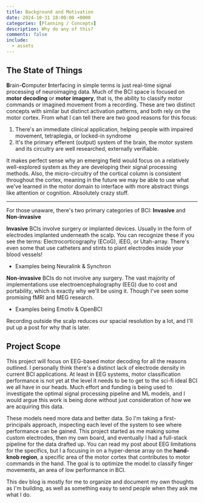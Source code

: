 ```yaml
---
title: Background and Motivation
date: 2024-10-31 18:00:00 +0000
categories: [Planning / Concepts]
description: Why do any of this?
comments: false
include:
  - assets
---
```


## The State of Things

**B**rain-**C**omputer **I**nterfacing in simple terms is just real-time signal processing of neuroimaging data. Much of the BCI space is focused on **motor decoding** or **motor imagery**, that is, the ability to classify motor commands or imagined movement from a recording. These are two distinct concepts with similar but distinct activation patterns, and both rely on the motor cortex. From what I can tell there are two good reasons for this focus:

1. There's an immediate clinical application, helping people with impaired movement, tetraplegia, or locked-in syndrome
2. It's the primary efferent (output) system of the brain, the motor system and its circuitry are well researched, externally verifiable.

It makes perfect sense why an emerging field would focus on a relatively well-explored system as they are developing their signal processing methods. Also, the micro-circuitry of the cortical column is consistent throughout the cortex, meaning in the future we may be able to use what we've learned in the motor domain to interface with more abstract things like attention or cognition. Absolutely crazy stuff.

---
For those unaware, there's two primary categories of BCI: **Invasive** and **Non-invasive**

**Invasive** BCIs involve surgery or implanted devices. Usually in the form of electrodes implanted underneath the scalp. You can recognize these if you see the terms: Electrocorticography (ECoG), iEEG, or Utah-array. There's even some that use catheters and stints to plant electrodes inside your blood vessels!

- Examples being Neuralink & Synchron

**Non-invasive** BCIs do not involve any surgery. The vast majority of implementations use electroencephalography (EEG) due to cost and portability, which is exactly why we'll be using it. Though I've seen some promising fMRI and MEG research.

- Examples being Emotiv & OpenBCI

Recording outside the scalp reduces our spacial resolution by a lot, and I'll put up a post for why that is later.

## Project Scope

This project will focus on EEG-based motor decoding for all the reasons outlined. I personally think there's a distinct lack of electrode density in current BCI applications. At least in EEG systems, motor classification performance is not yet at the level it needs to be to get to the sci-fi ideal BCI we all have in our heads. Much effort and funding is being used to investigate the optimal signal processing pipeline and ML models, and I would argue this work is being done without just consideration of how we are acquiring this data.

These models need more data and better data. So I'm taking a first-principals approach, inspecting each level of the system to see where performance can be gained. This project started as me making some custom electrodes, then my own board, and eventually I had a full-stack pipeline for the data drafted up. You can read my post about EEG limitations for the specifics, but I a focusing in on a hyper-dense array on the **hand-knob region**, a specific area of the motor cortex that contributes to motor commands in the hand. The goal is to optimize the model to classify finger movements, an area of low performance in BCI. 


This dev blog is mostly for me to organize and document my own thoughts as I'm building, as well as something easy to send people when they ask me what I do.